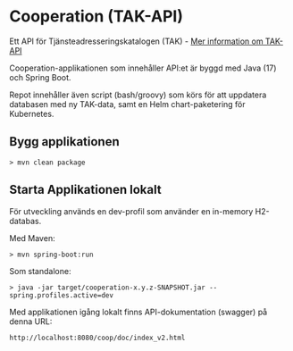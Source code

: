 # Cooperation (TAK-API)

Ett API för Tjänsteadresseringskatalogen (TAK) - [Mer information om TAK-API](https://inera.atlassian.net/wiki/x/AYA_y)

Cooperation-applikationen som innehåller API:et är byggd med Java (17) och Spring Boot.

Repot innehåller även script (bash/groovy) som körs för att uppdatera databasen med ny TAK-data,
samt en Helm chart-paketering för Kubernetes.

## Bygg applikationen
```
> mvn clean package
```
## Starta Applikationen lokalt
För utveckling används en dev-profil som använder en in-memory H2-databas.

Med  Maven:
```
> mvn spring-boot:run
```
Som standalone:
```
> java -jar target/cooperation-x.y.z-SNAPSHOT.jar --spring.profiles.active=dev
```
Med applikationen igång lokalt finns API-dokumentation (swagger) på denna URL:
```
http://localhost:8080/coop/doc/index_v2.html
```
